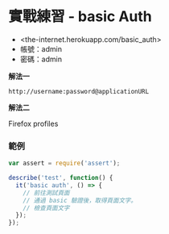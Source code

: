# 實戰練習 - basic Auth

* <the-internet.herokuapp.com/basic_auth>
* 帳號：admin
* 密碼：admin

**解法一**

```
http://username:password@applicationURL
```

**解法二**

Firefox profiles

### 範例

```js
var assert = require('assert');

describe('test', function() {
  it('basic auth', () => {
    // 前往測試頁面
    // 通過 basic 驗證後，取得頁面文字。
    // 檢查頁面文字
  });
});
```
<!--
```js
var assert = require('assert');

describe('test', function() {
  it('basic auth', () => {
    browser.url('http://admin:admin@the-internet.herokuapp.com/basic_auth');
    var text = browser.getText('p');
    assert.equal(text, 'Congratulations! You must have the proper credentials.');
  });
});
```
-->